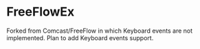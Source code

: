 FreeFlowEx
========

Forked from Comcast/FreeFlow in which Keyboard events are not implemented.
Plan to add Keyboard events support.
